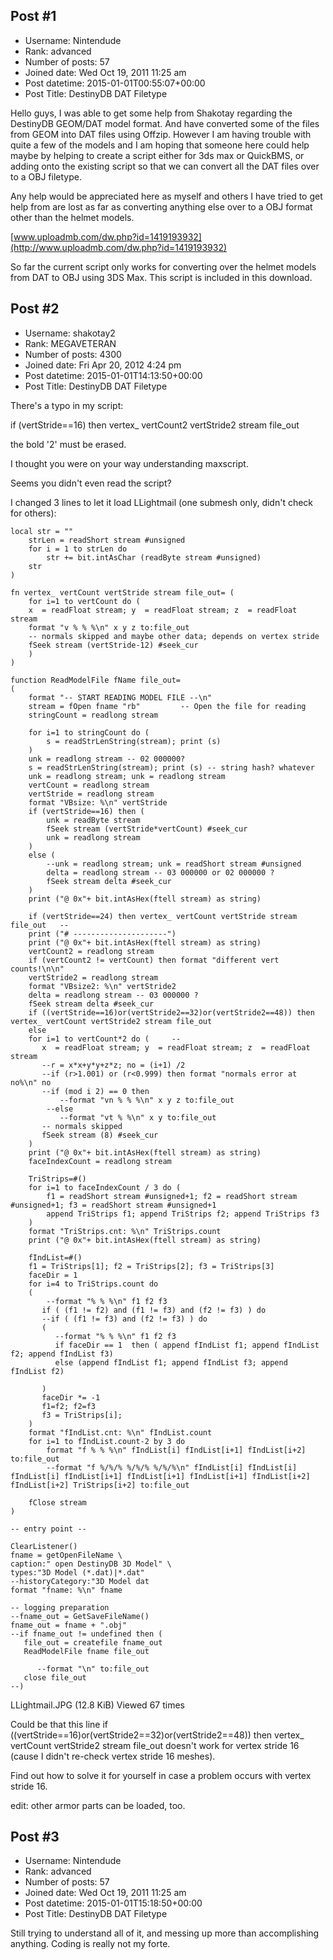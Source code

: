 ## Post #1
- Username: Nintendude
- Rank: advanced
- Number of posts: 57
- Joined date: Wed Oct 19, 2011 11:25 am
- Post datetime: 2015-01-01T00:55:07+00:00
- Post Title: DestinyDB DAT Filetype

Hello guys, I was able to get some help from Shakotay regarding the DestinyDB GEOM/DAT model format. And have converted some of the files from GEOM into DAT files using Offzip. However I am having trouble with quite a few of the models and I am hoping that someone here could help maybe by helping to create a script either for 3ds max or QuickBMS, or adding onto the existing script so that we can convert all the DAT files over to a OBJ filetype.

 Any help would be appreciated here as myself and others I have tried to get help from are lost as far as converting anything else over to a OBJ format other than the helmet models. 

[www.uploadmb.com/dw.php?id=1419193932](http://www.uploadmb.com/dw.php?id=1419193932)

So far the current script only works for converting over the helmet models from DAT to OBJ using 3DS Max. This script is included in this download.
## Post #2
- Username: shakotay2
- Rank: MEGAVETERAN
- Number of posts: 4300
- Joined date: Fri Apr 20, 2012 4:24 pm
- Post datetime: 2015-01-01T14:13:50+00:00
- Post Title: DestinyDB DAT Filetype

There's a typo in my script:

if (vertStride==16) then vertex_ vertCount2 vertStride2 stream file_out

the bold '2' must be erased.

I thought you were on your way understanding maxscript.  

Seems you didn't even read the script?

I changed 3 lines to let it load LLightmail (one submesh only, didn't check for others):

```
local str = ""
	strLen = readShort stream #unsigned
    for i = 1 to strLen do 
        str += bit.intAsChar (readByte stream #unsigned)	
    str
)

fn vertex_ vertCount vertStride stream file_out= (
	for i=1 to vertCount do (
    x  = readFloat stream; y  = readFloat stream; z  = readFloat stream
    format "v % % %\n" x y z to:file_out
    -- normals skipped and maybe other data; depends on vertex stride
    fSeek stream (vertStride-12) #seek_cur      
    )
)

function ReadModelFile fName file_out=
(     
    format "-- START READING MODEL FILE --\n"
    stream = fOpen fname "rb"         -- Open the file for reading
    stringCount = readlong stream   

    for i=1 to stringCount do (
        s = readStrLenString(stream); print (s)
    )
    unk = readlong stream -- 02 000000?
	s = readStrLenString(stream); print (s) -- string hash? whatever
	unk = readlong stream; unk = readlong stream
	vertCount = readlong stream
	vertStride = readlong stream	
	format "VBsize: %\n" vertStride
	if (vertStride==16) then (		
		unk = readByte stream
		fSeek stream (vertStride*vertCount) #seek_cur      
		unk = readlong stream
	)
	else (
		--unk = readlong stream; unk = readShort stream #unsigned
		delta = readlong stream -- 03 000000 or 02 000000 ?	
		fSeek stream delta #seek_cur  
	)
	print ("@ 0x"+ bit.intAsHex(ftell stream) as string)
	
	if (vertStride==24) then vertex_ vertCount vertStride stream file_out	--
    print ("# ---------------------")	
	print ("@ 0x"+ bit.intAsHex(ftell stream) as string)		
	vertCount2 = readlong stream
	if (vertCount2 != vertCount) then format "different vert counts!\n\n"
	vertStride2 = readlong stream
	format "VBsize2: %\n" vertStride2
    delta = readlong stream -- 03 000000 ?	
    fSeek stream delta #seek_cur      
	if ((vertStride==16)or(vertStride2==32)or(vertStride2==48)) then vertex_ vertCount vertStride2 stream file_out
	else
    for i=1 to vertCount*2 do (		--
       x  = readFloat stream; y  = readFloat stream; z  = readFloat stream
	   --r = x*x+y*y+z*z; no = (i+1) /2
	   --if (r>1.001) or (r<0.999) then format "normals error at no%\n" no
	   --if (mod i 2) == 0 then
           --format "vn % % %\n" x y z to:file_out
		--else
           --format "vt % %\n" x y to:file_out		
       -- normals skipped
       fSeek stream (8) #seek_cur      
    )
	print ("@ 0x"+ bit.intAsHex(ftell stream) as string)
	faceIndexCount = readlong stream
	
	TriStrips=#()	
	for i=1 to faceIndexCount / 3 do (
		f1 = readShort stream #unsigned+1; f2 = readShort stream #unsigned+1; f3 = readShort stream #unsigned+1		
		append TriStrips f1; append TriStrips f2; append TriStrips f3
	)
	format "TriStrips.cnt: %\n" TriStrips.count
	print ("@ 0x"+ bit.intAsHex(ftell stream) as string)
	
	fIndList=#()	
	f1 = TriStrips[1]; f2 = TriStrips[2]; f3 = TriStrips[3]
	faceDir = 1
	for i=4 to TriStrips.count do
    (       
		--format "% % %\n" f1 f2 f3
       if ( (f1 != f2) and (f1 != f3) and (f2 != f3) ) do
	   --if ( (f1 != f3) and (f2 != f3) ) do
       (
		  --format "% % %\n" f1 f2 f3
          if faceDir == 1  then ( append fIndList f1; append fIndList f2; append fIndList f3)
          else (append fIndList f1; append fIndList f3; append fIndList f2)
		  
       )
	   faceDir *= -1
	   f1=f2; f2=f3 
	   f3 = TriStrips[i];
    )	
	format "fIndList.cnt: %\n" fIndList.count		
	for i=1 to fIndList.count-2 by 3 do
	    format "f % % %\n" fIndList[i] fIndList[i+1] fIndList[i+2] to:file_out
	    --format "f %/%/% %/%/% %/%/%\n" fIndList[i] fIndList[i] fIndList[i] fIndList[i+1] fIndList[i+1] fIndList[i+1] fIndList[i+2] fIndList[i+2] TriStrips[i+2] to:file_out

    fClose stream
)

-- entry point --

ClearListener()
fname = getOpenFileName \
caption:" open DestinyDB 3D Model" \
types:"3D Model (*.dat)|*.dat"
--historyCategory:"3D Model dat
format "fname: %\n" fname
   
-- logging preparation
--fname_out = GetSaveFileName()
fname_out = fname + ".obj"
--if fname_out != undefined then (
   file_out = createfile fname_out
   ReadModelFile fname file_out

      --format "\n" to:file_out
   close file_out
--)
```




LLightmail.JPG (12.8 KiB) Viewed 67 times



Could be that this line
if ((vertStride==16)or(vertStride2==32)or(vertStride2==48)) then vertex_ vertCount vertStride2 stream file_out
doesn't work for vertex stride 16 (cause I didn't re-check vertex stride 16 meshes).

Find out how to solve it for yourself in case a problem occurs with vertex stride 16.

edit: other armor parts can be loaded, too.
## Post #3
- Username: Nintendude
- Rank: advanced
- Number of posts: 57
- Joined date: Wed Oct 19, 2011 11:25 am
- Post datetime: 2015-01-01T15:18:50+00:00
- Post Title: DestinyDB DAT Filetype

Still trying to understand all of it, and messing up more than accomplishing anything. Coding is really not my forte.
